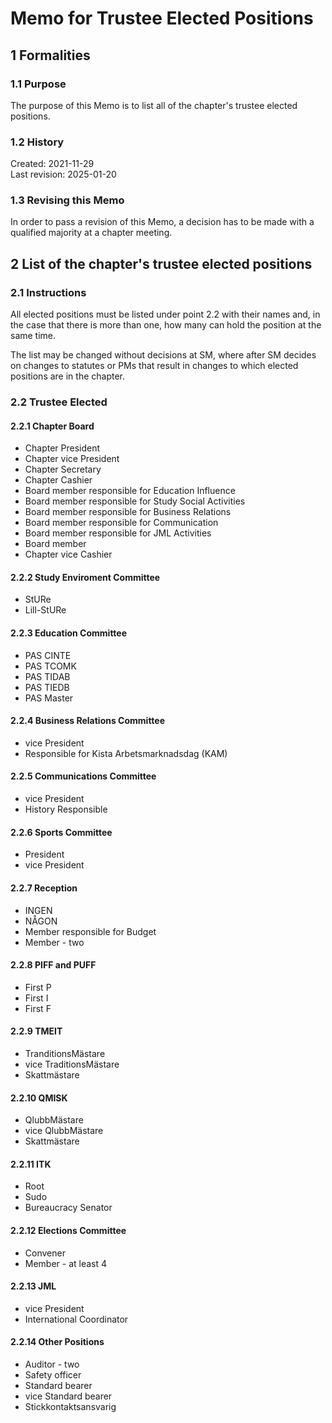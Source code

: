# Memo for Trustee Elected Positions

## 1 Formalities

### 1.1 Purpose

The purpose of this Memo is to list all of the chapter's trustee elected positions.

### 1.2 History

Created: 2021-11-29  
Last revision: 2025-01-20

### 1.3 Revising this Memo

In order to pass a revision of this Memo, a decision has to be made with a qualified majority at a chapter meeting.

## 2 List of the chapter's trustee elected positions

### 2.1 Instructions

All elected positions must be listed under point 2.2 with their names and, in the case that there is more than one, how many can hold the position at the same time.

The list may be changed without decisions at SM, where after SM decides on changes to statutes or PMs that result in changes to which elected positions are in the chapter.

### 2.2 Trustee Elected

#### 2.2.1 Chapter Board

- Chapter President
- Chapter vice President
- Chapter Secretary
- Chapter Cashier
- Board member responsible for Education Influence
- Board member responsible for Study Social Activities
- Board member responsible for Business Relations
- Board member responsible for Communication
- Board member responsible for JML Activities
- Board member
- Chapter vice Cashier

#### 2.2.2 Study Enviroment Committee

- StURe
- Lill-StURe

#### 2.2.3 Education Committee

- PAS CINTE
- PAS TCOMK
- PAS TIDAB
- PAS TIEDB
- PAS Master

#### 2.2.4 Business Relations Committee

- vice President
- Responsible for Kista Arbetsmarknadsdag (KAM)
 
#### 2.2.5 Communications Committee

- vice President
- History Responsible

#### 2.2.6 Sports Committee

- President
- vice President

#### 2.2.7 Reception

- INGEN
- NÅGON
- Member responsible for Budget
- Member - two

#### 2.2.8 PIFF and PUFF

- First P
- First I
- First F

#### 2.2.9 TMEIT

- TranditionsMästare
- vice TraditionsMästare
- Skattmästare

#### 2.2.10 QMISK

- QlubbMästare
- vice QlubbMästare
- Skattmästare

#### 2.2.11 ITK

- Root
- Sudo
- Bureaucracy Senator

#### 2.2.12 Elections Committee

- Convener
- Member - at least 4
  
#### 2.2.13 JML

- vice President
- International Coordinator

#### 2.2.14 Other Positions

- Auditor - two
- Safety officer
- Standard bearer
- vice Standard bearer
- Stickkontaktsansvarig
